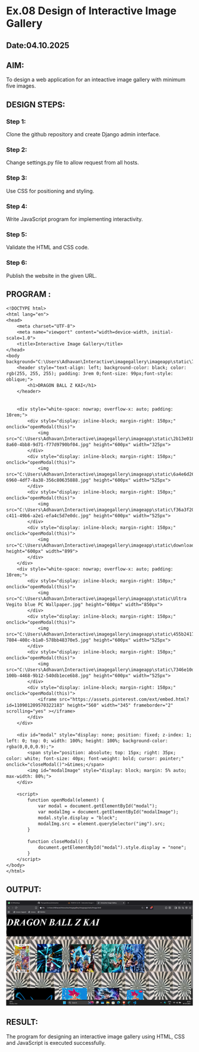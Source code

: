 # Ex.08 Design of Interactive Image Gallery
## Date:04.10.2025

## AIM:
To design a web application for an inteactive image gallery with minimum five images.

## DESIGN STEPS:

### Step 1:
Clone the github repository and create Django admin interface.

### Step 2:
Change settings.py file to allow request from all hosts.

### Step 3:
Use CSS for positioning and styling.

### Step 4:
Write JavaScript program for implementing interactivity.

### Step 5:
Validate the HTML and CSS code.

### Step 6:
Publish the website in the given URL.

## PROGRAM :
```
<!DOCTYPE html>
<html lang="en">
<head>
    <meta charset="UTF-8">
    <meta name="viewport" content="width=device-width, initial-scale=1.0">
    <title>Interactive Image Gallery</title>
</head>
<body background="C:\Users\Adhavan\Interactive\imagegallery\imageapp\static\720ba5a318353c073182503ea8232d3a.webp">
    <header style="text-align: left; background-color: black; color: rgb(255, 255, 255); padding: 3rem 0;font-size: 99px;font-style: oblique;">
        <h1>DRAGON BALL Z KAI</h1>
    </header>
    

    <div style="white-space: nowrap; overflow-x: auto; padding: 10rem;">
        <div style="display: inline-block; margin-right: 150px;" onclick="openModal(this)">
            <img src="C:\Users\Adhavan\Interactive\imagegallery\imageapp\static\2b13e018-8a60-4bb8-9d71-f77d9790bf04.jpg" height="600px" width="325px">
        </div>
        <div style="display: inline-block; margin-right: 150px;" onclick="openModal(this)">
            <img src="C:\Users\Adhavan\Interactive\imagegallery\imageapp\static\6a4e6d26-6960-4df7-8a38-356c80635888.jpg" height="600px" width="525px">
        </div>
        <div style="display: inline-block; margin-right: 150px;" onclick="openModal(this)">
            <img src="C:\Users\Adhavan\Interactive\imagegallery\imageapp\static\f36a3f20-c411-49b6-a2e1-efa4c5d7e0dc.jpg" height="600px" width="525px">
        </div>
        <div style="display: inline-block; margin-right: 150px;" onclick="openModal(this)">
            <img src="C:\Users\Adhavan\Interactive\imagegallery\imageapp\static\download.jpg" height="600px" width="899">
        </div>
    </div>
    <div style="white-space: nowrap; overflow-x: auto; padding: 10rem;">
        <div style="display: inline-block; margin-right: 150px;" onclick="openModal(this)">
            <img src="C:\Users\Adhavan\Interactive\imagegallery\imageapp\static\Ultra Vegito blue PC Wallpaper.jpg" height="600px" width="850px">
        </div>
        <div style="display: inline-block; margin-right: 150px;" onclick="openModal(this)">
            <img src="C:\Users\Adhavan\Interactive\imagegallery\imageapp\static\455b2417-7804-408c-b1a0-578bb48370e5.jpg" height="600px" width="525px">
        </div>
        <div style="display: inline-block; margin-right: 150px;" onclick="openModal(this)">
            <img src="C:\Users\Adhavan\Interactive\imagegallery\imageapp\static\7346e10d-100b-4468-9b12-540db1ece6b8.jpg" height="600px" width="525px">
        </div>
        <div style="display: inline-block; margin-right: 150px;" onclick="openModal(this)">
            <iframe src="https://assets.pinterest.com/ext/embed.html?id=110901209570322183" height="560" width="345" frameborder="2" scrolling="yes" ></iframe>
        </div>
    </div>

    <div id="modal" style="display: none; position: fixed; z-index: 1; left: 0; top: 0; width: 100%; height: 100%; background-color: rgba(0,0,0,0.9);">
        <span style="position: absolute; top: 15px; right: 35px; color: white; font-size: 40px; font-weight: bold; cursor: pointer;" onclick="closeModal()">&times;</span>
        <img id="modalImage" style="display: block; margin: 5% auto; max-width: 80%;">
    </div>

    <script>
        function openModal(element) {
            var modal = document.getElementById("modal");
            var modalImg = document.getElementById("modalImage");
            modal.style.display = "block";
            modalImg.src = element.querySelector("img").src;
        }

        function closeModal() {
            document.getElementById("modal").style.display = "none";
        }
    </script>
</body>
</html>
```

## OUTPUT:
![alt text](<imagegallery/imageapp/static/Screenshot (6).png>)
## RESULT:
The program for designing an interactive image gallery using HTML, CSS and JavaScript is executed successfully.
